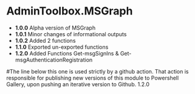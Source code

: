 # **AdminToolbox.MSGraph**

* **1.0.0** Alpha version of MSGraph
* **1.0.1** Minor changes of informational outputs
* **1.0.2** Added 2 functions
* **1.1.0** Exported un-exported functions
* **1.2.0** Added Functions Get-msgSignIns & Get-msgAuthenticationRegistration

#The line below this one is used strictly by a github action. That action is responsible for publishing new versions of this module to Powershell Gallery, upon pushing an iterative version to Github.
1.2.0